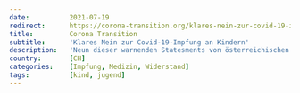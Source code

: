 ```yaml
---
date:          2021-07-19
redirect:      https://corona-transition.org/klares-nein-zur-covid-19-impfung-an-kindern
title:         Corona Transition
subtitle:      'Klares Nein zur Covid-19-Impfung an Kindern'
description:   'Neun dieser warnenden Statesments von österreichischen Ärzten werden in einer 23-minütigen Sendung auf kla.tv vorgestellt. In Österreich empfiehlt (...)'
country:       [CH]
categories:    [Impfung, Medizin, Widerstand]
tags:          [kind, jugend]
---
```

